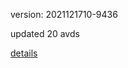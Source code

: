 version: 2021121710-9436

updated 20 avds

[details](https://github.com/0x74f917491bfa7ebfa379/ali_avd_db/blob/master/change_log/2021/12/17/10/9436.txt)